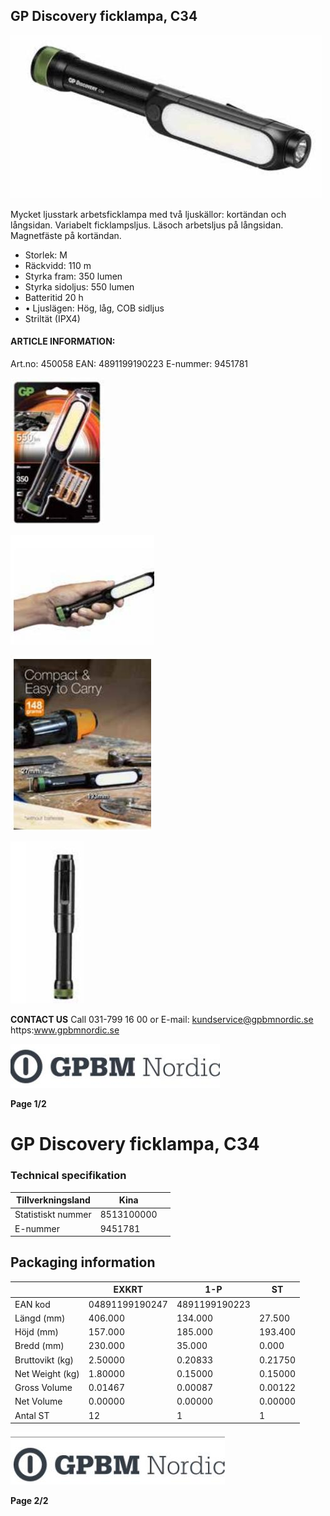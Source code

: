 ## GP Discovery ficklampa, C34

![](_page_0_Picture_3.jpeg)

Mycket ljusstark arbetsficklampa med två ljuskällor: kortändan och långsidan. Variabelt ficklampsljus. Läsoch arbetsljus på långsidan. Magnetfäste på kortändan. 

- Storlek: M
- Räckvidd: 110 m
- Styrka fram: 350 lumen
- Styrka sidoljus: 550 lumen
- Batteritid 20 h
- • Ljuslägen: Hög, låg, COB sidljus
- Striltät (IPX4)

#### **ARTICLE INFORMATION:**

Art.no: 450058 EAN: 4891199190223 E-nummer: 9451781

![](_page_0_Picture_14.jpeg)

![](_page_0_Picture_15.jpeg)

![](_page_0_Picture_16.jpeg)

![](_page_0_Picture_17.jpeg)

**CONTACT US** Call 031-799 16 00 or E-mail: kundservice@gpbmnordic.se https:www.gpbmnordic.se

![](_page_0_Picture_19.jpeg)

**Page 1/2**

# GP Discovery ficklampa, C34

### **Technical specifikation**

| Tillverkningsland  | Kina       |  |
|--------------------|------------|--|
| Statistiskt nummer | 8513100000 |  |
| E-nummer           | 9451781    |  |

## **Packaging information**

|                 | EXKRT          | 1-P           | ST      |
|-----------------|----------------|---------------|---------|
| EAN kod         | 04891199190247 | 4891199190223 |         |
| Längd (mm)      | 406.000        | 134.000       | 27.500  |
| Höjd (mm)       | 157.000        | 185.000       | 193.400 |
| Bredd (mm)      | 230.000        | 35.000        | 0.000   |
| Bruttovikt (kg) | 2.50000        | 0.20833       | 0.21750 |
| Net Weight (kg) | 1.80000        | 0.15000       | 0.15000 |
| Gross Volume    | 0.01467        | 0.00087       | 0.00122 |
| Net Volume      | 0.00000        | 0.00000       | 0.00000 |
| Antal ST        | 12             | 1             | 1       |

![](_page_1_Picture_7.jpeg)

**Page 2/2**